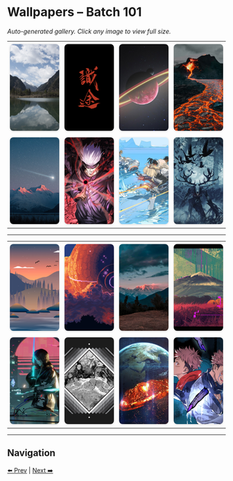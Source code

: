 # Wallpapers – Batch 101

_Auto-generated gallery. Click any image to view full size._

<table style="border-collapse:collapse; width:100%;">
  <tr>
    <td style="padding:6px; vertical-align:middle; text-align:center;"><a href="https://raw.githubusercontent.com/rubiin/wallpapers/master/wallpapers/wallhaven-dp69wg.jpg"><img src="https://raw.githubusercontent.com/rubiin/wallpapers/master/wallpapers/wallhaven-dp69wg.jpg" alt="wallhaven-dp69wg" loading="lazy" style="width:300px; height:200px; object-fit:cover; border-radius:8px; box-shadow:0 1px 4px rgba(0,0,0,0.15);"></a></td>
    <td style="padding:6px; vertical-align:middle; text-align:center;"><a href="https://raw.githubusercontent.com/rubiin/wallpapers/master/wallpapers/wallhaven-dp8p5j.png"><img src="https://raw.githubusercontent.com/rubiin/wallpapers/master/wallpapers/wallhaven-dp8p5j.png" alt="wallhaven-dp8p5j" loading="lazy" style="width:300px; height:200px; object-fit:cover; border-radius:8px; box-shadow:0 1px 4px rgba(0,0,0,0.15);"></a></td>
    <td style="padding:6px; vertical-align:middle; text-align:center;"><a href="https://raw.githubusercontent.com/rubiin/wallpapers/master/wallpapers/wallhaven-e78z9l.jpg"><img src="https://raw.githubusercontent.com/rubiin/wallpapers/master/wallpapers/wallhaven-e78z9l.jpg" alt="wallhaven-e78z9l" loading="lazy" style="width:300px; height:200px; object-fit:cover; border-radius:8px; box-shadow:0 1px 4px rgba(0,0,0,0.15);"></a></td>
    <td style="padding:6px; vertical-align:middle; text-align:center;"><a href="https://raw.githubusercontent.com/rubiin/wallpapers/master/wallpapers/wallhaven-g7w1yd.jpg"><img src="https://raw.githubusercontent.com/rubiin/wallpapers/master/wallpapers/wallhaven-g7w1yd.jpg" alt="wallhaven-g7w1yd" loading="lazy" style="width:300px; height:200px; object-fit:cover; border-radius:8px; box-shadow:0 1px 4px rgba(0,0,0,0.15);"></a></td>
  </tr>
  <tr>
    <td style="padding:6px; vertical-align:middle; text-align:center;"><a href="https://raw.githubusercontent.com/rubiin/wallpapers/master/wallpapers/wallhaven-g7w5p7.jpg"><img src="https://raw.githubusercontent.com/rubiin/wallpapers/master/wallpapers/wallhaven-g7w5p7.jpg" alt="wallhaven-g7w5p7" loading="lazy" style="width:300px; height:200px; object-fit:cover; border-radius:8px; box-shadow:0 1px 4px rgba(0,0,0,0.15);"></a></td>
    <td style="padding:6px; vertical-align:middle; text-align:center;"><a href="https://raw.githubusercontent.com/rubiin/wallpapers/master/wallpapers/wallhaven-g7wjvl.jpg"><img src="https://raw.githubusercontent.com/rubiin/wallpapers/master/wallpapers/wallhaven-g7wjvl.jpg" alt="wallhaven-g7wjvl" loading="lazy" style="width:300px; height:200px; object-fit:cover; border-radius:8px; box-shadow:0 1px 4px rgba(0,0,0,0.15);"></a></td>
    <td style="padding:6px; vertical-align:middle; text-align:center;"><a href="https://raw.githubusercontent.com/rubiin/wallpapers/master/wallpapers/wallhaven-jxklow.jpg"><img src="https://raw.githubusercontent.com/rubiin/wallpapers/master/wallpapers/wallhaven-jxklow.jpg" alt="wallhaven-jxklow" loading="lazy" style="width:300px; height:200px; object-fit:cover; border-radius:8px; box-shadow:0 1px 4px rgba(0,0,0,0.15);"></a></td>
    <td style="padding:6px; vertical-align:middle; text-align:center;"><a href="https://raw.githubusercontent.com/rubiin/wallpapers/master/wallpapers/wallhaven-k781m1.jpg"><img src="https://raw.githubusercontent.com/rubiin/wallpapers/master/wallpapers/wallhaven-k781m1.jpg" alt="wallhaven-k781m1" loading="lazy" style="width:300px; height:200px; object-fit:cover; border-radius:8px; box-shadow:0 1px 4px rgba(0,0,0,0.15);"></a></td>
  </tr>
</table>

<hr/>

<table style="border-collapse:collapse; width:100%;">
  <tr>
    <td style="padding:6px; vertical-align:middle; text-align:center;"><a href="https://raw.githubusercontent.com/rubiin/wallpapers/master/wallpapers/wallhaven-k78j37.jpg"><img src="https://raw.githubusercontent.com/rubiin/wallpapers/master/wallpapers/wallhaven-k78j37.jpg" alt="wallhaven-k78j37" loading="lazy" style="width:300px; height:200px; object-fit:cover; border-radius:8px; box-shadow:0 1px 4px rgba(0,0,0,0.15);"></a></td>
    <td style="padding:6px; vertical-align:middle; text-align:center;"><a href="https://raw.githubusercontent.com/rubiin/wallpapers/master/wallpapers/wallhaven-kx6ow1.png"><img src="https://raw.githubusercontent.com/rubiin/wallpapers/master/wallpapers/wallhaven-kx6ow1.png" alt="wallhaven-kx6ow1" loading="lazy" style="width:300px; height:200px; object-fit:cover; border-radius:8px; box-shadow:0 1px 4px rgba(0,0,0,0.15);"></a></td>
    <td style="padding:6px; vertical-align:middle; text-align:center;"><a href="https://raw.githubusercontent.com/rubiin/wallpapers/master/wallpapers/wallhaven-l3y8pr.jpg"><img src="https://raw.githubusercontent.com/rubiin/wallpapers/master/wallpapers/wallhaven-l3y8pr.jpg" alt="wallhaven-l3y8pr" loading="lazy" style="width:300px; height:200px; object-fit:cover; border-radius:8px; box-shadow:0 1px 4px rgba(0,0,0,0.15);"></a></td>
    <td style="padding:6px; vertical-align:middle; text-align:center;"><a href="https://raw.githubusercontent.com/rubiin/wallpapers/master/wallpapers/wallhaven-l3ykp2.jpg"><img src="https://raw.githubusercontent.com/rubiin/wallpapers/master/wallpapers/wallhaven-l3ykp2.jpg" alt="wallhaven-l3ykp2" loading="lazy" style="width:300px; height:200px; object-fit:cover; border-radius:8px; box-shadow:0 1px 4px rgba(0,0,0,0.15);"></a></td>
  </tr>
  <tr>
    <td style="padding:6px; vertical-align:middle; text-align:center;"><a href="https://raw.githubusercontent.com/rubiin/wallpapers/master/wallpapers/wallhaven-l3yy1p.jpg"><img src="https://raw.githubusercontent.com/rubiin/wallpapers/master/wallpapers/wallhaven-l3yy1p.jpg" alt="wallhaven-l3yy1p" loading="lazy" style="width:300px; height:200px; object-fit:cover; border-radius:8px; box-shadow:0 1px 4px rgba(0,0,0,0.15);"></a></td>
    <td style="padding:6px; vertical-align:middle; text-align:center;"><a href="https://raw.githubusercontent.com/rubiin/wallpapers/master/wallpapers/wallhaven-lmj2rr.png"><img src="https://raw.githubusercontent.com/rubiin/wallpapers/master/wallpapers/wallhaven-lmj2rr.png" alt="wallhaven-lmj2rr" loading="lazy" style="width:300px; height:200px; object-fit:cover; border-radius:8px; box-shadow:0 1px 4px rgba(0,0,0,0.15);"></a></td>
    <td style="padding:6px; vertical-align:middle; text-align:center;"><a href="https://raw.githubusercontent.com/rubiin/wallpapers/master/wallpapers/wallhaven-o3g9p9.jpg"><img src="https://raw.githubusercontent.com/rubiin/wallpapers/master/wallpapers/wallhaven-o3g9p9.jpg" alt="wallhaven-o3g9p9" loading="lazy" style="width:300px; height:200px; object-fit:cover; border-radius:8px; box-shadow:0 1px 4px rgba(0,0,0,0.15);"></a></td>
    <td style="padding:6px; vertical-align:middle; text-align:center;"><a href="https://raw.githubusercontent.com/rubiin/wallpapers/master/wallpapers/wallhaven-o3gdwm.jpg"><img src="https://raw.githubusercontent.com/rubiin/wallpapers/master/wallpapers/wallhaven-o3gdwm.jpg" alt="wallhaven-o3gdwm" loading="lazy" style="width:300px; height:200px; object-fit:cover; border-radius:8px; box-shadow:0 1px 4px rgba(0,0,0,0.15);"></a></td>
  </tr>
</table>

<hr/>

## Navigation

[⬅️ Prev](index_100.md) | [Next ➡️](index_102.md)
